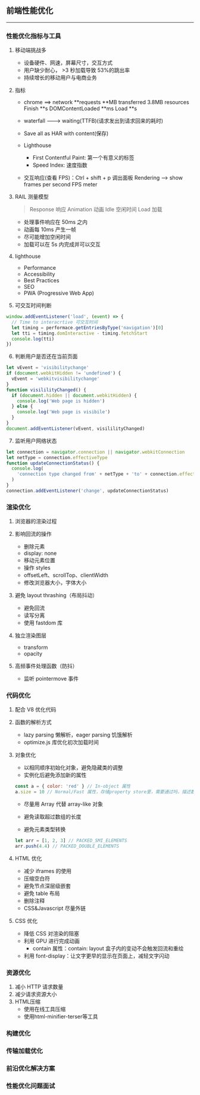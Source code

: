 ## 前端性能优化

---

### 性能优化指标与工具

1. 移动端挑战多

   - 设备硬件、网速，屏幕尺寸，交互方式
   - 用户缺少耐心， >3 秒加载导致 53%的跳出率
   - 持续增长的移动用户与电商业务

2. 指标

   - chrome ==> network **requests **MB transferred 3.8MB resources Finish **s DOMContentLoaded **ms Load \*\*s
   - waterfall ---> waiting(TTFB)(请求发出到请求回来的耗时)
   - Save all as HAR with content(保存)
   - Lighthouse

     - First Contentful Paint: 第一个有意义的标签
     - Speed Index: 速度指数

   - 交互响应(查看 FPS)：Ctrl + shift + p 调出面板 Rendering --> show frames per second FPS meter

3. RAIL 测量模型

   > Response 响应 Animation 动画 Idle 空闲时间 Load 加载

   - 处理事件响应在 50ms 之内
   - 动画每 10ms 产生一帧
   - 尽可能增加空闲时间
   - 加载可以在 5s 内完成并可以交互

4. lighthouse

   - Performance
   - Accessibility
   - Best Practices
   - SEO
   - PWA (Progressive Web App)

5. 可交互时间判断

```javascript
window.addEventListener('load', (event) => {
  // Time to interacrtive 可交互时间
  let timing = performace.getEntriesByType('navigation')[0]
  let tti = timing.domInteractive - timing.fetchStart
  console.log(tti)
})
```

6. 判断用户是否还在当前页面

```javascript
let vEvent = 'visibilitychange'
if (document.webkitHidden != 'undefined') {
  vEvent = 'webkitvisibilitychange'
}
function visililityChanged() {
  if (document.hidden || document.webkitHidden) {
    console.log('Web page is hidden')
  } else {
    console.log('Web page is visibile')
  }
}
document.addEventListener(vEvent, visililityChanged)
```

7. 监听用户网络状态

```javascript
let connection = navigator.connection || navigator.webkitConnection
let netType = connection.effectiveType
function updateConnectionStatus() {
  console.log(
    'connection type changed from' + netType + 'to' + connection.effectiveType
  )
}
connection.addEventListener('change', updateConnectionStatus)
```

### 渲染优化

1. 浏览器的渲染过程
2. 影响回流的操作
   - 删除元素
   - display: none
   - 移动元素位置
   - 操作 styles
   - offsetLeft、scrollTop、clientWidth
   - 修改浏览器大小，字体大小
3. 避免 layout thrashing（布局抖动）

   - 避免回流
   - 读写分离
   - 使用 fastdom 库

4. 独立渲染图层

   - transform
   - opacity

5. 高频事件处理函数（防抖）
   - 监听 pointermove 事件

### 代码优化

1. 配合 V8 优化代码
2. 函数的解析方式
   - lazy parsing 懒解析，eager parsing 饥饿解析
   - optimize.js 库优化初次加载时间
3. 对象优化

   - 以相同顺序初始化对象，避免隐藏类的调整
   - 实例化后避免添加新的属性

   ```javascript
   const a = { color: 'red' } // In-object 属性
   a.size = 10 // Normal/Fast 属性，存储property store里，需要通过吗，描述数组间接查找
   ```

   - 尽量用 Array 代替 array-like 对象
   - 避免读取超过数组的长度

   - 避免元素类型转换

   ```javascript
   let arr = [1, 2, 3] // PACKED_SMI_ELEMENTS
   arr.push(4.4) // PACKED_DOUBLE_ELEMENTS
   ```

4. HTML 优化

   - 减少 iframes 的使用
   - 压缩空白符
   - 避免节点深层级嵌套
   - 避免 table 布局
   - 删除注释
   - CSS&Javascript 尽量外链

5. CSS 优化
   - 降低 CSS 对渲染的阻塞
   - 利用 GPU 进行完成动画
     - contain 属性：contain: layout 盒子内的变动不会触发回流和重绘
   - 利用 font-display：让文字更早的显示在页面上，减轻文字闪动

### 资源优化

1. 减小 HTTP 请求数量
2. 减少请求资源大小
3. HTML压缩
    - 使用在线工具压缩
    - 使用html-minifier-terser等工具

### 构建优化

### 传输加载优化

### 前沿优化解决方案

### 性能优化问题面试

```

```
